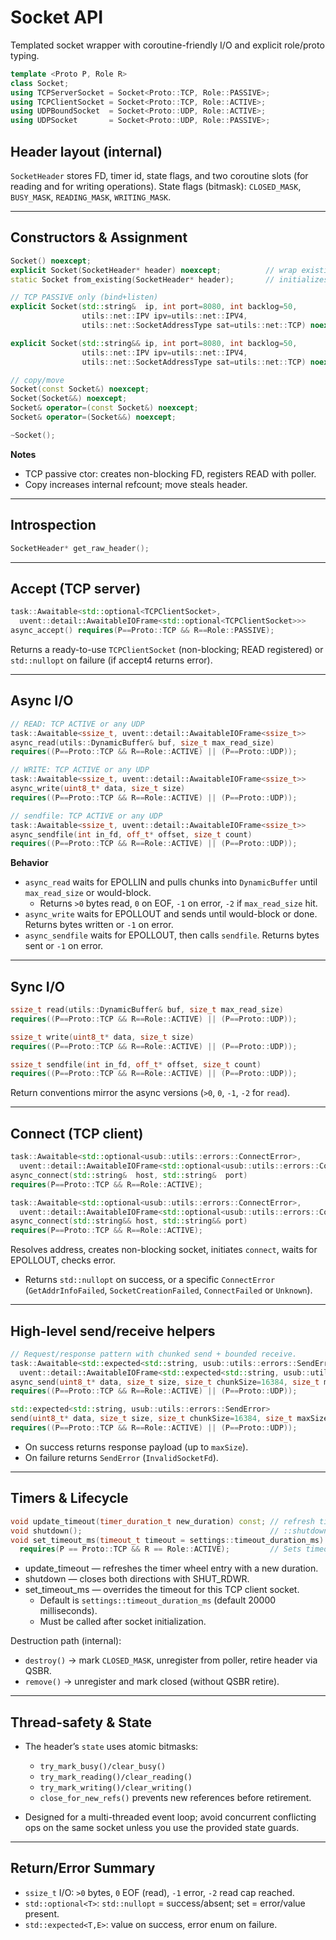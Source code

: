 # Socket API

Templated socket wrapper with coroutine-friendly I/O and explicit role/proto typing.

```cpp
template <Proto P, Role R>
class Socket;
using TCPServerSocket = Socket<Proto::TCP, Role::PASSIVE>;
using TCPClientSocket = Socket<Proto::TCP, Role::ACTIVE>;
using UDPBoundSocket  = Socket<Proto::UDP, Role::ACTIVE>;
using UDPSocket       = Socket<Proto::UDP, Role::PASSIVE>;
```

## Header layout (internal)

`SocketHeader` stores FD, timer id, state flags, and two coroutine slots (for reading and for writing operations).
State flags (bitmask): `CLOSED_MASK`, `BUSY_MASK`, `READING_MASK`, `WRITING_MASK`.

---

## Constructors & Assignment

```cpp
Socket() noexcept;
explicit Socket(SocketHeader* header) noexcept;          // wrap existing header (no FD dup)
static Socket from_existing(SocketHeader* header);       // initializes refcount state

// TCP PASSIVE only (bind+listen)
explicit Socket(std::string&  ip, int port=8080, int backlog=50,
                utils::net::IPV ipv=utils::net::IPV4,
                utils::net::SocketAddressType sat=utils::net::TCP) noexcept requires(P==Proto::TCP && R==Role::PASSIVE);

explicit Socket(std::string&& ip, int port=8080, int backlog=50,
                utils::net::IPV ipv=utils::net::IPV4,
                utils::net::SocketAddressType sat=utils::net::TCP) noexcept requires(P==Proto::TCP && R==Role::PASSIVE);

// copy/move
Socket(const Socket&) noexcept;
Socket(Socket&&) noexcept;
Socket& operator=(const Socket&) noexcept;
Socket& operator=(Socket&&) noexcept;

~Socket();
```

**Notes**

* TCP passive ctor: creates non-blocking FD, registers READ with poller.
* Copy increases internal refcount; move steals header.

---

## Introspection

```cpp
SocketHeader* get_raw_header();
```

---

## Accept (TCP server)

```cpp
task::Awaitable<std::optional<TCPClientSocket>,
  uvent::detail::AwaitableIOFrame<std::optional<TCPClientSocket>>>
async_accept() requires(P==Proto::TCP && R==Role::PASSIVE);
```

Returns a ready-to-use `TCPClientSocket` (non-blocking; READ registered) or `std::nullopt` on failure (if accept4 returns error).

---

## Async I/O

```cpp
// READ: TCP ACTIVE or any UDP
task::Awaitable<ssize_t, uvent::detail::AwaitableIOFrame<ssize_t>>
async_read(utils::DynamicBuffer& buf, size_t max_read_size)
requires((P==Proto::TCP && R==Role::ACTIVE) || (P==Proto::UDP));

// WRITE: TCP ACTIVE or any UDP
task::Awaitable<ssize_t, uvent::detail::AwaitableIOFrame<ssize_t>>
async_write(uint8_t* data, size_t size)
requires((P==Proto::TCP && R==Role::ACTIVE) || (P==Proto::UDP));

// sendfile: TCP ACTIVE or any UDP
task::Awaitable<ssize_t, uvent::detail::AwaitableIOFrame<ssize_t>>
async_sendfile(int in_fd, off_t* offset, size_t count)
requires((P==Proto::TCP && R==Role::ACTIVE) || (P==Proto::UDP));
```

**Behavior**

* `async_read` waits for EPOLLIN and pulls chunks into `DynamicBuffer` until `max_read_size` or would-block.
    * Returns `>0` bytes read, `0` on EOF, `-1` on error, `-2` if `max_read_size` hit.
* `async_write` waits for EPOLLOUT and sends until would-block or done. Returns bytes written or `-1` on error.
* `async_sendfile` waits for EPOLLOUT, then calls `sendfile`. Returns bytes sent or `-1` on error.

---

## Sync I/O

```cpp
ssize_t read(utils::DynamicBuffer& buf, size_t max_read_size)
requires((P==Proto::TCP && R==Role::ACTIVE) || (P==Proto::UDP));

ssize_t write(uint8_t* data, size_t size)
requires((P==Proto::TCP && R==Role::ACTIVE) || (P==Proto::UDP));

ssize_t sendfile(int in_fd, off_t* offset, size_t count)
requires((P==Proto::TCP && R==Role::ACTIVE) || (P==Proto::UDP));
```

Return conventions mirror the async versions (`>0`, `0`, `-1`, `-2` for `read`).

---

## Connect (TCP client)

```cpp
task::Awaitable<std::optional<usub::utils::errors::ConnectError>,
  uvent::detail::AwaitableIOFrame<std::optional<usub::utils::errors::ConnectError>>>
async_connect(std::string&  host, std::string&  port)
requires(P==Proto::TCP && R==Role::ACTIVE);

task::Awaitable<std::optional<usub::utils::errors::ConnectError>,
  uvent::detail::AwaitableIOFrame<std::optional<usub::utils::errors::ConnectError>>>
async_connect(std::string&& host, std::string&& port)
requires(P==Proto::TCP && R==Role::ACTIVE);
```

Resolves address, creates non-blocking socket, initiates `connect`, waits for EPOLLOUT, checks error.
* Returns `std::nullopt` on success, or a specific `ConnectError` (`GetAddrInfoFailed`, `SocketCreationFailed`, `ConnectFailed` or `Unknown`).

---

## High-level send/receive helpers

```cpp
// Request/response pattern with chunked send + bounded receive.
task::Awaitable<std::expected<std::string, usub::utils::errors::SendError>,
  uvent::detail::AwaitableIOFrame<std::expected<std::string, usub::utils::errors::SendError>>>
async_send(uint8_t* data, size_t size, size_t chunkSize=16384, size_t maxSize=65536)
requires((P==Proto::TCP && R==Role::ACTIVE) || (P==Proto::UDP));

std::expected<std::string, usub::utils::errors::SendError>
send(uint8_t* data, size_t size, size_t chunkSize=16384, size_t maxSize=65536)
requires((P==Proto::TCP && R==Role::ACTIVE) || (P==Proto::UDP));
```

* On success returns response payload (up to `maxSize`).
* On failure returns `SendError` (`InvalidSocketFd`).

---

## Timers & Lifecycle

```cpp
void update_timeout(timer_duration_t new_duration) const; // refresh timer wheel entry
void shutdown();                                          // ::shutdown(fd, SHUT_RDWR)
void set_timeout_ms(timeout_t timeout = settings::timeout_duration_ms) const
  requires(P == Proto::TCP && R == Role::ACTIVE);         // Sets timeout to associated socket.
```
- update_timeout — refreshes the timer wheel entry with a new duration.
- shutdown — closes both directions with SHUT_RDWR.
- set_timeout_ms — overrides the timeout for this TCP client socket. 
  - Default is `settings::timeout_duration_ms` (default 20000 milliseconds). 
  - Must be called after socket initialization.

Destruction path (internal):

* `destroy()` → mark `CLOSED_MASK`, unregister from poller, retire header via QSBR.
* `remove()`  → unregister and mark closed (without QSBR retire).

---

## Thread-safety & State

* The header’s `state` uses atomic bitmasks:

    * `try_mark_busy()/clear_busy()`
    * `try_mark_reading()/clear_reading()`
    * `try_mark_writing()/clear_writing()`
    * `close_for_new_refs()` prevents new references before retirement.
* Designed for a multi-threaded event loop; avoid concurrent conflicting ops on the same socket unless you use the provided state guards.

---

## Return/Error Summary

* `ssize_t` I/O: `>0` bytes, `0` EOF (read), `-1` error, `-2` read cap reached.
* `std::optional<T>`: `std::nullopt` = success/absent; set = error/value present.
* `std::expected<T,E>`: value on success, error enum on failure.